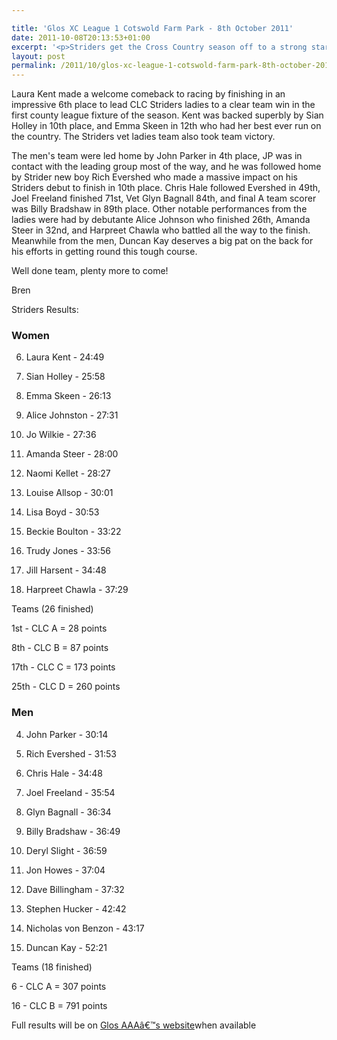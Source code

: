 ```yaml
---

title: 'Glos XC League 1 Cotswold Farm Park - 8th October 2011'
date: 2011-10-08T20:13:53+01:00
excerpt: '<p>Striders get the Cross Country season off to a strong start at Cotswold Farm Park.</p>'
layout: post
permalink: /2011/10/glos-xc-league-1-cotswold-farm-park-8th-october-2011/
---
```

</p> 

Laura Kent made a welcome comeback to racing by finishing in an impressive 6th place to lead CLC Striders ladies to a clear team win in the first county league fixture of the season. Kent was backed superbly by Sian Holley in 10th place, and Emma Skeen in 12th who had her best ever run on the country. The Striders vet ladies team also took team victory.

The men's team were led home by John Parker in 4th place, JP was in contact with the leading group most of the way, and he was followed home by Strider new boy Rich Evershed who made a massive impact on his Striders debut to finish in 10th place. Chris Hale followed Evershed in 49th, Joel Freeland finished 71st, Vet Glyn Bagnall 84th, and final A team scorer was Billy Bradshaw in 89th place. Other notable performances from the ladies were had by debutante Alice Johnson who finished 26th, Amanda Steer in 32nd, and Harpreet Chawla who battled all the way to the finish. Meanwhile from the men, Duncan Kay deserves a big pat on the back for his efforts in getting round this tough course.

Well done team, plenty more to come!

Bren 

Striders Results:

### Women

6) Laura Kent - 24:49

10) Sian Holley - 25:58

12) Emma Skeen - 26:13

26) Alice Johnston - 27:31

29) Jo Wilkie - 27:36

32) Amanda Steer - 28:00

42) Naomi Kellet - 28:27

68) Louise Allsop - 30:01

76) Lisa Boyd - 30:53

90) Beckie Boulton - 33:22

94) Trudy Jones - 33:56

99) Jill Harsent - 34:48

107) Harpreet Chawla - 37:29

Teams (26 finished)

1st - CLC A = 28 points

8th - CLC B = 87 points

17th - CLC C = 173 points

25th - CLC D = 260 points

### Men

4) John Parker - 30:14

10) Rich Evershed - 31:53

49) Chris Hale - 34:48

71) Joel Freeland - 35:54

84) Glyn Bagnall - 36:34

89) Billy Bradshaw - 36:49

92) Deryl Slight - 36:59

93) Jon Howes - 37:04

102) Dave Billingham - 37:32

156) Stephen Hucker - 42:42

161) Nicholas von Benzon - 43:17

187) Duncan Kay - 52:21

Teams (18 finished)

6 - CLC A = 307 points

16 - CLC B = 791 points</p> 

Full results will be on <a href="https://www.glosaaa.org.uk/GAAA_newresultstable.htm" target="_blank" rel="nofollow">Glos AAAâ€™s website</a>when available